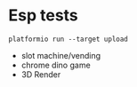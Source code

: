 # Esp tests

```
platformio run --target upload
```

- slot machine/vending
- chrome dino game
- 3D Render